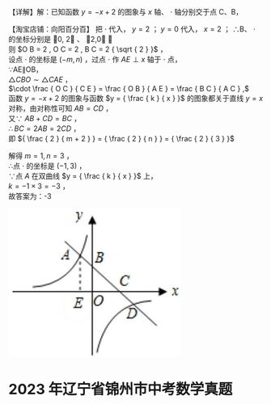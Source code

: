 【详解】解：已知函数 $y = - x + 2$ 的图象与 $x$ 轴、 $\cdot$ 轴分别交于点 C、B，

【淘宝店铺：向阳百分百】 把 $\cdot$ 代入， $y { = } 2$ ； $y = 0$ 代入， $x { = } 2$ ；
∴B、 $\cdot$ 的坐标分别是 0, 2 、 2,0 ，  
则 $O B = 2 , O C = 2 , B C = 2 { \sqrt { 2 } }$ ，  
设点 $\cdot$ 的坐标是 $\left( - m , n \right)$ ，过点 $\cdot$ 作 $A E \perp x$ 轴于 $\cdot$ 点，  
∵AE∥OB，  
$\triangle C B O \sim \triangle C A E$ ，  
$\cdot \frac { O C } { C E } = \frac { O B } { A E } = \frac { B C } { A C } ,$   
函数 $y = - x + 2$ 的图象与函数 $y = { \frac { k } { x } }$ 的图象都关于直线 $y = x$ 对称，由对称性可知 $A B = C D$ ，  
又∵ $A B + C D = B C$ ，  
$\therefore B C = 2 A B = 2 C D$ ，  
即 ${ \frac { 2 } { m + 2 } } = { \frac { 2 } { n } } = { \frac { 2 } { 3 } }$   
  
解得 $m = 1 , n = 3$ ，  
∴点 $\cdot$ 的坐标是 $\left( - 1 , 3 \right)$ ，  
∵点 $A$ 在双曲线 $y = { \frac { k } { x } }$ 上，  
$k = - 1 \times 3 = - 3$ ，  
故答案为：-3

![](<../../qs_image_DB/专题1-4_一文搞定反比例函数7个模型，13类题型（解析版）_/e332a41e35cd691ef218fcab005496af21284c4f8b48648831364e2815287c7e.jpg>)

# 2023 年辽宁省锦州市中考数学真题
